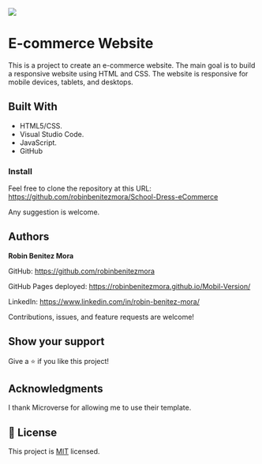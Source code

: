 ![](https://img.shields.io/badge/Microverse-blueviolet)
# E-commerce Website
>
This is a project to create an e-commerce website. The main goal is to build a responsive website using HTML and CSS. The website is responsive for mobile devices, tablets, and desktops.


## Built With

- HTML5/CSS.
- Visual Studio Code.
- JavaScript.
- GitHub


### Install
Feel free to clone the repository at this URL: https://github.com/robinbenitezmora/School-Dress-eCommerce

Any suggestion is welcome.

## Authors

 **Robin Benitez Mora**

GitHub: https://github.com/robinbenitezmora

GitHub Pages deployed: https://robinbenitezmora.github.io/Mobil-Version/

LinkedIn: https://www.linkedin.com/in/robin-benitez-mora/

Contributions, issues, and feature requests are welcome!

## Show your support

Give a ⭐️ if you like this project!

## Acknowledgments

I thank Microverse for allowing me to use their template.

## 📝 License

This project is [MIT](./MIT.md) licensed.
